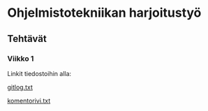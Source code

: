 # Ohjelmistotekniikan harjoitustyö

## Tehtävät

### Viikko 1

Linkit tiedostoihin alla:


[gitlog.txt](https://github.com/leinson/ohte-harjoitustyo/blob/master/laskarit/viikko1/gitlog.txt)

[komentorivi.txt](https://github.com/leinson/ohte-harjoitustyo/blob/master/laskarit/viikko1/komentorivi.txt)
